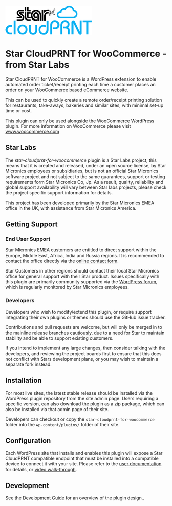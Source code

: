 ![Logo](images/logo.png)

# Star CloudPRNT for WooCommerce - from Star Labs

Star CloudPRNT for WooCommerce is a WordPress extension to enable automated order ticket/receipt printing each time a customer places an order on your WooCommerce based eCommerce website.

This can be used to quickly create a remote order/receipt printing solution for restaurants, take-aways, bakeries and similar sites, with minimal set-up time or cost.

This plugin can only be used alongside the WooCommerce WordPress plugin.  For more information on WooCommerce please visit www.woocommerce.com

## Star Labs

The *star-cloudprnt-for-woocommerce* plugin is a Star Labs project, this means that it is created and released, under an open source license, by Star Micronics employees or subsidiaries, but is not an official Star Micronics software project and not subject to the same guarantees, support or testing requirements form Star Micronics Co, Jp. As a result, quality, reliability and global support availability will vary between Star labs projects, please check the project specific support information for details.

This project has been developed primarily by the Star Micronics EMEA office in the UK, with assistance from Star Micronics America.

## Getting Support

### End User Support

Star Micronics EMEA customers are entitled to direct support within the Europe, Middle East, Africa, India and Russia regions. It is recommended to contact the office directly via the [online contact form](https://star-emea.com/contact/).

Star Customers in other regions should contact their local Star Micronics office for general support with their Star product. Issues specifically with this plugin are primarily community supported via the [WordPress forum](https://wordpress.org/support/plugin/star-cloudprnt-for-woocommerce/), which is regularly monitored by Star Micronics employees.

### Developers

Developers who wish to modify/extend this plugin, or require support integrating their own plugins or themes should use the GitHub issue tracker.

Contributions and pull requests are welcome, but will only be merged in to the mainline release branches cautiously, due to a need for Star to maintain stability and be able to support existing customers.

If you intend to implement any large changes, then consider talking with the developers, and reviewing the project boards first to ensure that this does not conflict with Stars development plans, or you may wish to maintain a separate fork instead.

## Installation

For most live sites, the latest stable release should be installed via the WordPress plugin repository from the site admin page.
Users requiring a specific version, can also download the plugin as a zip package, which can also be installed via that admin page of their site.

Developers can checkout or copy the `star-cloudprnt-for-woocommerce` folder into the `wp-content/plugins/` folder of their site.

## Configuration

Each WordPress site that installs and enables this plugin will expose a Star CloudPRNT compatible endpoint that must be installed into a compatible device to connect it with your site.
Please refer to the [user documentation](readme.txt) for details, or [video walk-through](https://www.youtube.com/watch?v=2O3pZJ-kfqk).

## Development

See the [Development Guide](development.md) for an overview of the plugin design..
